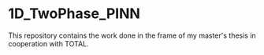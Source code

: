 # 1D_TwoPhase_PINN
This repository contains the work done in the frame of my master's thesis in cooperation with TOTAL.
